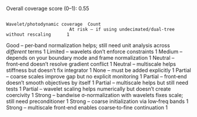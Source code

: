 Overall coverage score (0–1): 0.55

                                                         Wavelet/photodynamic coverage  Count
                            At risk – if using undecimated/dual‑tree without rescaling      1
Good – per‑band normalization helps; still need unit analysis across *different* terms      1
                                          Limited – wavelets don’t enforce constraints      1
                        Medium – depends on your boundary mode and frame normalization      1
                                 Neutral – front‑end doesn’t resolve gradient conflict      1
                       Neutral – multiscale helps stiffness but doesn’t fix integrator      1
                                                       None – must be added explicitly      1
                        Partial – coarse scales improve gap but no explicit monitoring      1
                               Partial – front‑end doesn’t smooth objectives by itself      1
                                       Partial – multiscale helps but still need tests      1
             Partial – wavelet scaling helps numerically but doesn’t create coercivity      1
Strong – bandwise σ-normalization with wavelets fixes scale; still need preconditioner      1
                                     Strong – coarse initialization via low‑freq bands      1
                     Strong – multiscale front‑end enables coarse‑to‑fine continuation      1
